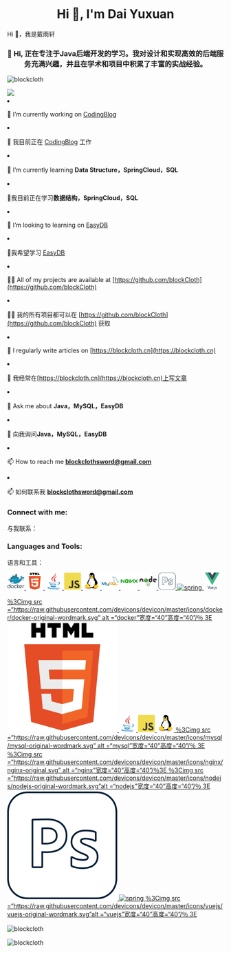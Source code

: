 <h1 align="center">Hi 👋, I'm Dai Yuxuan</h1>
<h1align="center">Hi 👋，我是戴雨轩</h1>
<h3 align="center">👋 Hi, 正在专注于Java后端开发的学习。我对设计和实现高效的后端服务充满兴趣，并且在学术和项目中积累了丰富的实战经验。</h3>

<p align="left"> <img src="https://komarev.com/ghpvc/?username=blockcloth&label=Profile%20views&color=0e75b6&style=flat" alt="blockcloth" /> </p>
<palign=“左”><img src=“https://komarev.com/ghpvc/?username=blockcloth&label=Profile%20views&color=0e75b6&style=flat”alt=“blockcloth”/></p% 3E

- 🔭 I’m currently working on [CodingBlog](https://github.com/blockCloth/codingblog)
- 🔭 我目前正在 [CodingBlog](https://github.com/blockCloth/codingblog) 工作

- 🌱 I’m currently learning **Data Structure，SpringCloud，SQL**
- 🌱我目前正在学习**数据结构，SpringCloud，SQL**

- 👯 I’m looking to learning on [EasyDB](https://github.com/blockCloth/EasyDB)
- 👯我希望学习 [EasyDB](https://github.com/blockCloth/EasyDB)

- 👨‍💻 All of my projects are available at [https://github.com/blockCloth](https://github.com/blockCloth)
- 👨‍💻 我的所有项目都可以在 [https://github.com/blockCloth](https://github.com/blockCloth) 获取

- 📝 I regularly write articles on [https://blockcloth.cn](https://blockcloth.cn)
- 📝 我经常在[https://blockcloth.cn](https://blockcloth.cn)上写文章

- 💬 Ask me about **Java，MySQL，EasyDB**
- 💬 向我询问**Java，MySQL，EasyDB**

- 📫 How to reach me **blockclothsword@gmail.com**
- 📫 如何联系我 **blockclothsword@gmail.com**

<h3 align="left">Connect with me:</h3>
<h3align="left">与我联系：</h3>
<p align="left"> <p 对齐=“左”>
</p>

<h3 align="left">Languages and Tools:</h3>
<h3align="left">语言和工具：</h3>
<p align="left"> <a href="https://www.docker.com/" target="_blank" rel="noreferrer"> <img src="https://raw.githubusercontent.com/devicons/devicon/master/icons/docker/docker-original-wordmark.svg" alt="docker" width="40" height="40"/> </a> <a href="https://www.w3.org/html/" target="_blank" rel="noreferrer"> <img src="https://raw.githubusercontent.com/devicons/devicon/master/icons/html5/html5-original-wordmark.svg" alt="html5" width="40" height="40"/> </a> <a href="https://www.java.com" target="_blank" rel="noreferrer"> <img src="https://raw.githubusercontent.com/devicons/devicon/master/icons/java/java-original.svg" alt="java" width="40" height="40"/> </a> <a href="https://developer.mozilla.org/en-US/docs/Web/JavaScript" target="_blank" rel="noreferrer"> <img src="https://raw.githubusercontent.com/devicons/devicon/master/icons/javascript/javascript-original.svg" alt="javascript" width="40" height="40"/> </a> <a href="https://www.linux.org/" target="_blank" rel="noreferrer"> <img src="https://raw.githubusercontent.com/devicons/devicon/master/icons/linux/linux-original.svg" alt="linux" width="40" height="40"/> </a> <a href="https://www.mysql.com/" target="_blank" rel="noreferrer"> <img src="https://raw.githubusercontent.com/devicons/devicon/master/icons/mysql/mysql-original-wordmark.svg" alt="mysql" width="40" height="40"/> </a> <a href="https://www.nginx.com" target="_blank" rel="noreferrer"> <img src="https://raw.githubusercontent.com/devicons/devicon/master/icons/nginx/nginx-original.svg" alt="nginx" width="40" height="40"/> </a> <a href="https://nodejs.org" target="_blank" rel="noreferrer"> <img src="https://raw.githubusercontent.com/devicons/devicon/master/icons/nodejs/nodejs-original-wordmark.svg" alt="nodejs" width="40" height="40"/> </a> <a href="https://www.photoshop.com/en" target="_blank" rel="noreferrer"> <img src="https://raw.githubusercontent.com/devicons/devicon/master/icons/photoshop/photoshop-line.svg" alt="photoshop" width="40" height="40"/> </a> <a href="https://spring.io/" target="_blank" rel="noreferrer"> <img src="https://www.vectorlogo.zone/logos/springio/springio-icon.svg" alt="spring" width="40" height="40"/> </a> <a href="https://vuejs.org/" target="_blank" rel="noreferrer"> <img src="https://raw.githubusercontent.com/devicons/devicon/master/icons/vuejs/vuejs-original-wordmark.svg" alt="vuejs" width="40" height="40"/> </a> </p>
<p 对齐=“左”> <a href="https://www.docker.com/" target="_blank" rel="noreferrer"> ％3Cimg src =“https://raw.githubusercontent.com/devicons/devicon/master/icons/docker/docker-original-wordmark.svg” alt =“docker”宽度=“40”高度=“40”/％ 3E </a> <a href="https://www.w3.org/html/" target="_blank" rel="noreferrer"> <img src="https://raw.githubusercontent.com/devicons/devicon/master/icons/html5/html5-original-wordmark.svg" alt="html5" 宽度="40" 高度="40"/% 3E </a> <a href="https://www.java.com" target="_blank" rel="noreferrer"> <img src="https://raw.githubusercontent.com/devicons/devicon/master/icons/java/java-original.svg" alt="java" width="40" height="40"/> </a> <a href="https://developer.mozilla.org/en-US/docs/Web/JavaScript" target="_blank" rel="noreferrer"> <img src="https://raw.githubusercontent.com/devicons/devicon/master/icons/javascript/javascript-original.svg" alt="javascript" width="40" height="40"/> </a> <a href="https://www.linux.org/" target="_blank" rel="noreferrer"> <img src="https://raw.githubusercontent.com/devicons/devicon/master/icons/linux/linux-original.svg" alt="linux" width="40" height="40"/> </a> <a href="https://www.mysql.com/" target="_blank" rel="noreferrer"> ％3Cimg src =“https://raw.githubusercontent.com/devicons/devicon/master/icons/mysql/mysql-original-wordmark.svg” alt =“mysql”宽度=“40”高度=“40”/％ 3E </a> <a href="https://www.nginx.com" target="_blank" rel="noreferrer"> ％3Cimg src =“https://raw.githubusercontent.com/devicons/devicon/master/icons/nginx/nginx-original.svg” alt =“nginx”宽度=“40”高度=“40”/％3E </a> <a href="https://nodejs.org" target="_blank" rel="noreferrer"> ％3Cimg src =“https://raw.githubusercontent.com/devicons/devicon/master/icons/nodejs/nodejs-original-wordmark.svg”alt =“nodejs”宽度=“40”高度=“40”/％ 3E </a> <a href="https://www.photoshop.com/en" target="_blank" rel="noreferrer"> <img src="https://raw.githubusercontent.com/devicons/devicon/master/icons/photoshop/photoshop-line.svg" alt="photoshop" 宽度="40" 高度="40"/> </a> <a href="https://spring.io/" target="_blank" rel="noreferrer"> <img src="https://www.vectorlogo.zone/logos/springio/springio-icon.svg" alt="spring" 宽度="40" 高度="40"/> </a> <a href="https://vuejs.org/" target="_blank" rel="noreferrer"> ％3Cimg src =“https://raw.githubusercontent.com/devicons/devicon/master/icons/vuejs/vuejs-original-wordmark.svg”alt =“vuejs”宽度=“40”高度=“40”/％ 3E </a> </p>

<p><img align="center" src="https://github-readme-stats.vercel.app/api/top-langs?username=blockcloth&show_icons=true&locale=en&layout=compact" alt="blockcloth" /></p>
<p><imgalign="center" src="https://github-readme-stats.vercel.app/api/top-langs?username=blockcloth&show_icons=true&locale=en&layout=compact" alt="blockcloth"/ ></p>

<p><img align="center" src="https://github-readme-streak-stats.herokuapp.com/?user=blockcloth&" alt="blockcloth" /></p>
<p><imgalign=“中心”src=“https://github-readme-streak-stats.herokuapp.com/?user=blockcloth&”alt=“blockcloth”/></p>

